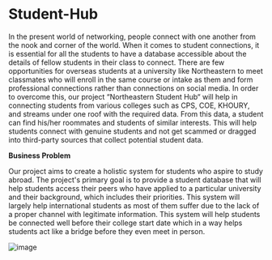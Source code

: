 # Student-Hub

In the present world of networking, people connect with one another from the nook and corner of 
the world. When it comes to student connections, it is essential for all the students to have a 
database accessible about the details of fellow students in their class to connect. There are few 
opportunities for overseas students at a university like Northeastern to meet classmates who will 
enroll in the same course or intake as them and form professional connections rather than 
connections on social media. In order to overcome this, our project “Northeastern Student Hub“
will help in connecting students from various colleges such as CPS, COE, KHOURY, and streams 
under one roof with the required data. From this data, a student can find his/her roommates and 
students of similar interests. This will help students connect with genuine students and not get 
scammed or dragged into third-party sources that collect potential student data.

**Business Problem**

Our project aims to create a holistic system for students who aspire to study abroad. The project's 
primary goal is to provide a student database that will help students access their peers who have 
applied to a particular university and their background, which includes their priorities. This system 
will largely help international students as most of them suffer due to the lack of a proper channel
with legitimate information. This system will help students be connected well before their college 
start date which in a way helps students act like a bridge before they even meet in person.

![image](https://user-images.githubusercontent.com/66838658/208557684-91098e58-f27d-491e-af40-b231ada73e9e.png)
